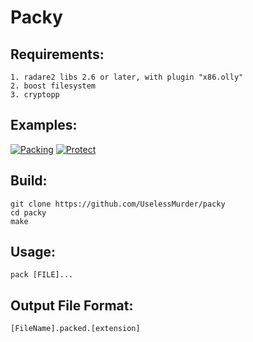 # Packy

## 

## Requirements:
    
    1. radare2 libs 2.6 or later, with plugin "x86.olly"
    2. boost filesystem
    3. cryptopp

## Examples:

   [![Packing](https://img.youtube.com/vi/UX7D8aiJ-H0/0.jpg)](https://www.youtube.com/watch?v=UX7D8aiJ-H0)
   [![Protect](https://img.youtube.com/vi/mvLLy8kUBNs/0.jpg)](https://www.youtube.com/watch?v=mvLLy8kUBNs)
   

## Build:

    git clone https://github.com/UselessMurder/packy
    cd packy
    make
    
## Usage:

    pack [FILE]...
    
## Output File Format:

    [FileName].packed.[extension]

